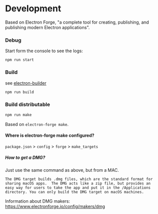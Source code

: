 # Development

Based on Electron Forge, "a complete tool for creating, publishing, and publishing modern Electron applications".

### Debug

Start form the console to see the logs:

```
npm run start
```

### Build

see [electron-builder](https://github.com/electron-userland/electron-builder)

```js
npm run build
```

### Build distributable

```js
npm run make
```

Based on `electron-forge make`.

#### Where is electron-forge make configured?

`package.json` > `config` > `forge` > `make_targets`

##### How to get a DMG?

Just use the same command as above, but from a MAC.

```
The DMG target builds .dmg files, which are the standard format for sharing macOS apps.  The DMG acts like a zip file, but provides an easy way for users to take the app and put it in the /Applications directory. You can only build the DMG target on macOS machines.
```

Information about DMG makers: https://www.electronforge.io/config/makers/dmg
